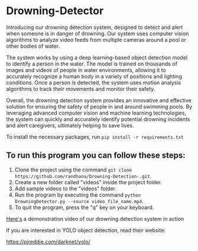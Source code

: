 # Drowning-Detector


Introducing our drowning detection system, designed to detect and alert when someone is in danger of drowning.
Our system uses computer vision algorithms to analyze video feeds from multiple cameras around a pool or other bodies of water.

The system works by using a deep learning-based object detection model to identify a person in the water. The model is trained on thousands of images and videos of people in water environments, allowing it to accurately recognize a human body in a variety of positions and lighting conditions. Once a person is detected, the system uses motion analysis algorithms to track their movements and monitor their safety.

Overall, the drowning detection system provides an innovative and effective solution for ensuring the safety of people in and around swimming pools. By leveraging advanced computer vision and machine learning technologies, the system can quickly and accurately identify potential drowning incidents and alert caregivers, ultimately helping to save lives.

To install the necessary packages, run
`pip install -r requirements.txt`

## To run this program you can follow these steps:
1. Clone the project using the command `git clone https://github.com/randhana/Drowning-Detection-.git`.
2. Create a new folder called "videos" inside the project folder.
3. Add sample videos to the "videos" folder.
4. Run the program by executing the command `python DrowningDetector.py --source video_file_name.mp4`.
5. To quit the program, press the "q" key on your keyboard.

[Here's](https://youtu.be/99GdhIozAQ8) a demonstration video of our drowning detection system in action


If you are interested in YOLO object detection, read their website:

https://pjreddie.com/darknet/yolo/
